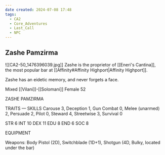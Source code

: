 ```yaml
---
date created: 2024-07-08 17:48
tags:
  - CA2
  - Core_Adventures
  - Last_Call
  - NPC
---
```


## Zashe Pamzirma

![[CA2-50_1476396039.jpg]]
Zashe is the proprietor of [[Eneri's Cantina]], the most popular bar at [[Affinity#Affinity Highport|Affinity Highport]].  

Zashe has an eidetic memory, and never forgets a face.


Mixed [[Vilani]]-[[Solomani]] Female 52

ZASHE PAMZIRMA



TRAITS — SKILLS
Carouse 3, Deception 1, Gun Combat 0, Melee (unarmed) 2, Persuade 2, Pilot 0, Steward 4, Streetwise 3, Survival 0

STR 6 INT 10
DEX 11 EDU 8
END 6 SOC 8

EQUIPMENT


Weapons: Body Pistol (2D), Switchblade (1D+1), Shotgun (4D, Bulky, located under the bar)
